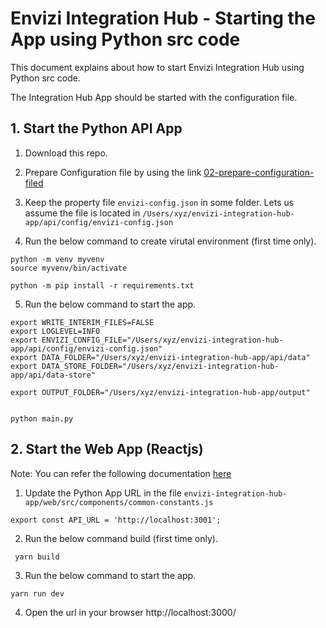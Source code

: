 # Envizi Integration Hub - Starting the App using Python src code

This document explains about how to start Envizi Integration Hub using Python src code.

The Integration Hub App should be started with the configuration file.

## 1. Start the Python API App

1. Download this repo.

2. Prepare Configuration file by using the link [02-prepare-configuration-filed](../02-prepare-configuration-file)

3. Keep the property file `envizi-config.json` in some folder. Lets us assume the file is located in `/Users/xyz/envizi-integration-hub-app/api/config/envizi-config.json`

4. Run the below command to create virutal environment (first time only).
```
python -m venv myvenv
source myvenv/bin/activate

python -m pip install -r requirements.txt
```

5. Run the below command to start the app.

```
export WRITE_INTERIM_FILES=FALSE
export LOGLEVEL=INFO
export ENVIZI_CONFIG_FILE="/Users/xyz/envizi-integration-hub-app/api/config/envizi-config.json"
export DATA_FOLDER="/Users/xyz/envizi-integration-hub-app/api/data"
export DATA_STORE_FOLDER="/Users/xyz/envizi-integration-hub-app/api/data-store"

export OUTPUT_FOLDER="/Users/xyz/envizi-integration-hub-app/output"


python main.py

```

## 2. Start the Web App (Reactjs)

Note: You can refer the following documentation [here](../../60-utils/01-configuring-redhat-enterprise-linux-for-running-web-app)

1. Update the Python App URL in the file `envizi-integration-hub-app/web/src/components/common-constants.js`
```
export const API_URL = 'http://localhost:3001';
```

2. Run the below command build  (first time only).
```
 yarn build
```

3. Run the below command to start the app.

```
yarn run dev
```

4. Open the url in your browser http://localhost:3000/


